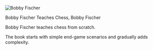 <img src="../../public/images/book_covers/bobby_fischer.jpg" id="cover" alt="Bobby Fischer"/>
<p id="title">Bobby Fischer Teaches Chess, Bobby Fischer</p>

Bobby Fischer teaches chess from scratch.

The book starts with simple end-game scenarios and gradually adds complexity.
